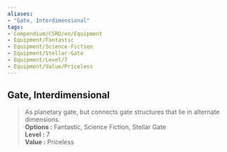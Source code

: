 ```yaml
---
aliases:
- "Gate, Interdimensional"
tags:
- Compendium/CSRD/en/Equipment
- Equipment/Fantastic
- Equipment/Science-Fiction
- Equipment/Stellar-Gate
- Equipment/Level/7
- Equipment/Value/Priceless
---
```


  
## Gate, Interdimensional  
  
>As planetary gate, but connects gate structures that lie in alternate dimensions.  
> **Options :** Fantastic, Science Fiction, Stellar Gate  
> **Level :** 7  
> **Value :** Priceless